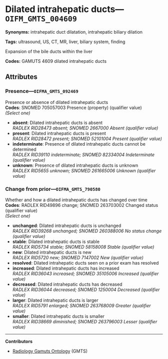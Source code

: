 # Dilated intrahepatic ducts—`OIFM_GMTS_004609`

**Synonyms:** intrahepatic duct dilatation, intrahepatic biliary dilation

**Tags:** ultrasound, US, CT, MR, liver, biliary system, finding

Expansion of the bile ducts within the liver

**Codes:** GAMUTS 4609 dilated intrahepatic ducts

## Attributes

### Presence—`OIFMA_GMTS_092469`

Presence or absence of dilated intrahepatic ducts  
**Codes**: SNOMED 705057003 Presence (property) (qualifier value)  
*(Select one)*

- **absent**: Dilated intrahepatic ducts is absent  
_RADLEX RID28473 absent; SNOMED 2667000 Absent (qualifier value)_
- **present**: Dilated intrahepatic ducts is present  
_RADLEX RID28472 present; SNOMED 52101004 Present (qualifier value)_
- **indeterminate**: Presence of dilated intrahepatic ducts cannot be determined  
_RADLEX RID39110 indeterminate; SNOMED 82334004 Indeterminate (qualifier value)_
- **unknown**: Presence of dilated intrahepatic ducts is unknown  
_RADLEX RID5655 unknown; SNOMED 261665006 Unknown (qualifier value)_

### Change from prior—`OIFMA_GMTS_790580`

Whether and how a dilated intrahepatic ducts has changed over time  
**Codes**: RADLEX RID49896 change; SNOMED 263703002 Changed status (qualifier value)  
*(Select one)*

- **unchanged**: Dilated intrahepatic ducts is unchanged  
_RADLEX RID39268 unchanged; SNOMED 260388006 No status change (qualifier value)_
- **stable**: Dilated intrahepatic ducts is stable  
_RADLEX RID5734 stable; SNOMED 58158008 Stable (qualifier value)_
- **new**: Dilated intrahepatic ducts is new  
_RADLEX RID5720 new; SNOMED 7147002 New (qualifier value)_
- **resolved**: Dilated intrahepatic ducts seen on a prior exam has resolved  
- **increased**: Dilated intrahepatic ducts has increased  
_RADLEX RID36043 increased; SNOMED 35105006 Increased (qualifier value)_
- **decreased**: Dilated intrahepatic ducts has decreased  
_RADLEX RID36044 decreased; SNOMED 1250004 Decreased (qualifier value)_
- **larger**: Dilated intrahepatic ducts is larger  
_RADLEX RID5791 enlarged; SNOMED 263768009 Greater (qualifier value)_
- **smaller**: Dilated intrahepatic ducts is smaller  
_RADLEX RID38669 diminished; SNOMED 263796003 Lesser (qualifier value)_

---

**Contributors**

- [Radiology Gamuts Ontology](https://gamuts.net/) (GMTS)